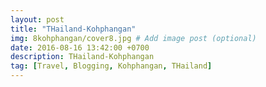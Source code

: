 ```yaml
---
layout: post
title: "THailand-Kohphangan"
img: 8kohphangan/cover8.jpg # Add image post (optional)
date: 2016-08-16 13:42:00 +0700
description: THailand-Kohphangan
tag: [Travel, Blogging, Kohphangan, THailand]
---
```

